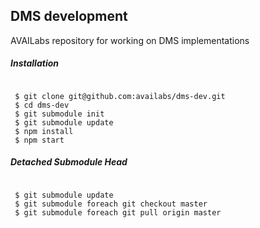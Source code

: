 ## DMS development


AVAILabs repository for working on DMS implementations

##### Installation

```

 $ git clone git@github.com:availabs/dms-dev.git 
 $ cd dms-dev
 $ git submodule init
 $ git submodule update
 $ npm install
 $ npm start

```


##### Detached Submodule Head

```

 $ git submodule update 
 $ git submodule foreach git checkout master 
 $ git submodule foreach git pull origin master

```